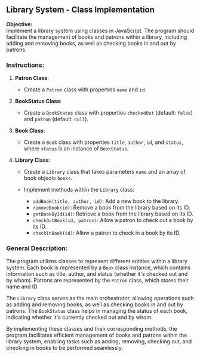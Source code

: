 ## Library System - Class Implementation

**Objective:**  
Implement a library system using classes in JavaScript. The program should facilitate the management of books and patrons within a library, including adding and removing books, as well as checking books in and out by patrons.

### Instructions:

1. **Patron Class**:
   - Create a `Patron` class with properties `name` and `id`.
2. **BookStatus Class**:
   - Create a `BookStatus` class with properties `checkedOut` (default: `false`) and `patron` (default: `null`).
3. **Book Class**:
   - Create a `Book` class with properties `title`, `author`, `id`, and `status`, where `status` is an instance of `BookStatus`.
4. **Library Class**:

   - Create a `Library` class that takes parameters `name` and an array of book objects `books`.

   - Implement methods within the `Library` class:
     - `addBook(title, author, id)`: Add a new book to the library.
     - `removeBook(id)`: Remove a book from the library based on its ID.
     - `getBookById(id)`: Retrieve a book from the library based on its ID.
     - `checkOutBook(id, patron)`: Allow a patron to check out a book by its ID.
     - `checkInBook(id)`: Allow a patron to check in a book by its ID.

### General Description:

The program utilizes classes to represent different entities within a library system. Each book is represented by a `Book` class instance, which contains information such as title, author, and status (whether it's checked out and by whom). Patrons are represented by the `Patron` class, which stores their name and ID.

The `Library` class serves as the main orchestrator, allowing operations such as adding and removing books, as well as checking books in and out by patrons. The `BookStatus` class helps in managing the status of each book, indicating whether it's currently checked out and by whom.

By implementing these classes and their corresponding methods, the program facilitates efficient management of books and patrons within the library system, enabling tasks such as adding, removing, checking out, and checking in books to be performed seamlessly.
